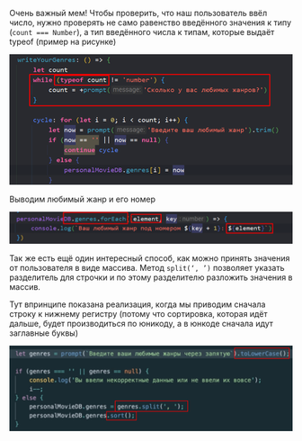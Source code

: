 

Очень важный мем! Чтобы проверить, что наш пользователь ввёл число, нужно проверять не само равенство введённого значения к типу (`count === Number`), а тип введённого числа к типам, которые выдаёт typeof (пример на рисунке)

![](_png/32068dd7ff08e583ec83cd91a2c3db8f.png)

Выводим любимый жанр и его номер

![](_png/afd34f7d0babc14e79b51381000e7615.png)

Так же есть ещё один интересный способ, как можно принять значения от пользователя в виде массива. Метод `split(‘, ’)` позволяет указать разделитель для строчки и по этому разделителю разложить значения в массив.

Тут впринципе показана реализация, когда мы приводим сначала строку к нижнему регистру (потому что сортировка, которая идёт дальше, будет производиться по юникоду, а в юнкоде сначала идут заглавные буквы)

![](_png/7899c41f5bd5f559d80997d029d4b9af.png)